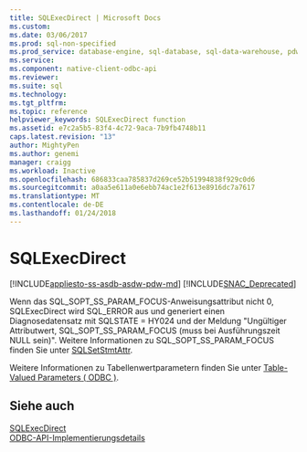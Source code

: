 ```yaml
---
title: SQLExecDirect | Microsoft Docs
ms.custom: 
ms.date: 03/06/2017
ms.prod: sql-non-specified
ms.prod_service: database-engine, sql-database, sql-data-warehouse, pdw
ms.service: 
ms.component: native-client-odbc-api
ms.reviewer: 
ms.suite: sql
ms.technology: 
ms.tgt_pltfrm: 
ms.topic: reference
helpviewer_keywords: SQLExecDirect function
ms.assetid: e7c2a5b5-83f4-4c72-9aca-7b9fb4748b11
caps.latest.revision: "13"
author: MightyPen
ms.author: genemi
manager: craigg
ms.workload: Inactive
ms.openlocfilehash: 686833caa785837d269ce52b51994838f929c0d6
ms.sourcegitcommit: a0aa5e611a0e6ebb74ac1e2f613e8916dc7a7617
ms.translationtype: MT
ms.contentlocale: de-DE
ms.lasthandoff: 01/24/2018
---
```

# <a name="sqlexecdirect"></a>SQLExecDirect
[!INCLUDE[appliesto-ss-asdb-asdw-pdw-md](../../includes/appliesto-ss-asdb-asdw-pdw-md.md)]
[!INCLUDE[SNAC_Deprecated](../../includes/snac-deprecated.md)]

  Wenn das SQL_SOPT_SS_PARAM_FOCUS-Anweisungsattribut nicht 0, SQLExecDirect wird SQL_ERROR aus und generiert einen Diagnosedatensatz mit SQLSTATE = HY024 und der Meldung "Ungültiger Attributwert, SQL_SOPT_SS_PARAM_FOCUS (muss bei Ausführungszeit NULL sein)". Weitere Informationen zu SQL_SOPT_SS_PARAM_FOCUS finden Sie unter [SQLSetStmtAttr](../../relational-databases/native-client-odbc-api/sqlsetstmtattr.md).  
  
 Weitere Informationen zu Tabellenwertparametern finden Sie unter [Table-Valued Parameters &#40; ODBC &#41;](../../relational-databases/native-client-odbc-table-valued-parameters/table-valued-parameters-odbc.md).  
  
## <a name="see-also"></a>Siehe auch  
 [SQLExecDirect](http://go.microsoft.com/fwlink/?LinkId=80709)   
 [ODBC-API-Implementierungsdetails](../../relational-databases/native-client-odbc-api/odbc-api-implementation-details.md)  
  
  

